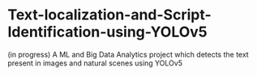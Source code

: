 # Text-localization-and-Script-Identification-using-YOLOv5
(in progress) A ML and Big Data Analytics project which detects the text present in images and natural scenes using YOLOv5

